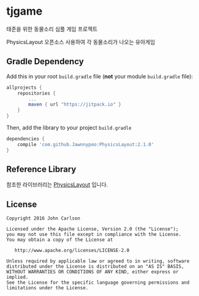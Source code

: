 # tjgame

태준을 위한 동물소리 심플 게임 프로젝트

PhysicsLayout 오픈소스 사용하여 각 동물소리가 나오는 유아게임

## Gradle Dependency

Add this in your root `build.gradle` file (**not** your module `build.gradle` file):

```gradle
allprojects {
	repositories {
		...
		maven { url "https://jitpack.io" }
	}
}
```

Then, add the library to your project `build.gradle`
```gradle
dependencies {
    compile 'com.github.Jawnnypoo:PhysicsLayout:2.1.0'
}
```

## Reference Library

참조한 라이브러리는 [PhysicsLayout](https://github.com/Jawnnypoo/PhysicsLayout) 입니다.



License
--------

    Copyright 2016 John Carlson

    Licensed under the Apache License, Version 2.0 (the "License");
    you may not use this file except in compliance with the License.
    You may obtain a copy of the License at

       http://www.apache.org/licenses/LICENSE-2.0

    Unless required by applicable law or agreed to in writing, software
    distributed under the License is distributed on an "AS IS" BASIS,
    WITHOUT WARRANTIES OR CONDITIONS OF ANY KIND, either express or implied.
    See the License for the specific language governing permissions and
    limitations under the License.
